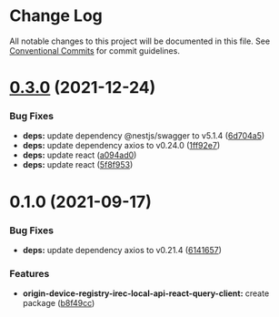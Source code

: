 # Change Log

All notable changes to this project will be documented in this file.
See [Conventional Commits](https://conventionalcommits.org) for commit guidelines.

# [0.3.0](https://github.com/energywebfoundation/origin/compare/@energyweb/origin-device-registry-irec-local-api-react-query-client@0.1.0...@energyweb/origin-device-registry-irec-local-api-react-query-client@0.3.0) (2021-12-24)


### Bug Fixes

* **deps:** update dependency @nestjs/swagger to v5.1.4 ([6d704a5](https://github.com/energywebfoundation/origin/commit/6d704a56e59550e9076cbf42151045e29579ef88))
* **deps:** update dependency axios to v0.24.0 ([1ff92e7](https://github.com/energywebfoundation/origin/commit/1ff92e7297ff0bcdb54704b327f1e3d719e9e029))
* **deps:** update react ([a094ad0](https://github.com/energywebfoundation/origin/commit/a094ad0b0e6b36a609efd098f05b82994fcd4084))
* **deps:** update react ([5f8f953](https://github.com/energywebfoundation/origin/commit/5f8f953a4390838c684c390ee3977288defba341))





# 0.1.0 (2021-09-17)


### Bug Fixes

* **deps:** update dependency axios to v0.21.4 ([6141657](https://github.com/energywebfoundation/origin/commit/6141657651a0212d45a6d09511916d4a247aeb25))


### Features

* **origin-device-registry-irec-local-api-react-query-client:** create package ([b8f49cc](https://github.com/energywebfoundation/origin/commit/b8f49cc4741c6bf2a899cfe272aae498d0f2b8c3))
